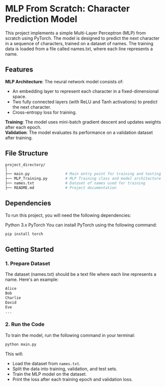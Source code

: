 # MLP From Scratch: Character Prediction Model
This project implements a simple Multi-Layer Perceptron (MLP) from scratch using PyTorch. The model is designed to predict the next character in a sequence of characters, trained on a dataset of names. The training data is loaded from a file called names.txt, where each line represents a name.

## Features
**MLP Architecture**: The neural network model consists of:
- An embedding layer to represent each character in a fixed-dimensional space.
- Two fully connected layers (with ReLU and Tanh activations) to predict the next character.
- Cross-entropy loss for training.  

**Training**: The model uses mini-batch gradient descent and updates weights after each epoch.  
**Validation**: The model evaluates its performance on a validation dataset after training.

## File Structure
```bash
project_directory/
│
├── main.py                # Main entry point for training and testing
├── MLP_Training.py        # MLP Training class and model architecture
├── names.txt              # Dataset of names used for training
├── README.md              # Project documentation

```
## Dependencies
To run this project, you will need the following dependencies:

Python 3.x
PyTorch
You can install PyTorch using the following command:

```bash
pip install torch
```

## Getting Started
### 1. Prepare Dataset
The dataset (names.txt) should be a text file where each line represents a name. Here's an example:

```txt
Alice
Bob
Charlie
David
Eve
...
```
### 2. Run the Code
To train the model, run the following command in your terminal:

```bash
python main.py
```
This will:
- Load the dataset from `names.txt`.
- Split the data into training, validation, and test sets.
- Train the MLP model on the dataset.
- Print the loss after each training epoch and validation loss.